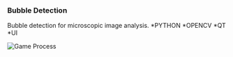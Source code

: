 ### Bubble Detection
Bubble detection for microscopic image analysis.
*PYTHON
*OPENCV
*QT
*UI



![Game Process](assets/2023-01-28.gif)
